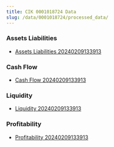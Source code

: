 ```yaml
---
title: CIK 0001018724 Data
slug: /data/0001018724/processed_data/
---
```


### Assets Liabilities
- [Assets Liabilities 20240209133913](data/0001018724/processed_data/Assets_Liabilities/0001018724_Assets_Liabilities_20240209133913.csv)

### Cash Flow
- [Cash Flow 20240209133913](data/0001018724/processed_data/Cash_Flow/0001018724_Cash_Flow_20240209133913.csv)

### Liquidity
- [Liquidity 20240209133913](data/0001018724/processed_data/Liquidity/0001018724_Liquidity_20240209133913.csv)

### Profitability
- [Profitability 20240209133913](data/0001018724/processed_data/Profitability/0001018724_Profitability_20240209133913.csv)


